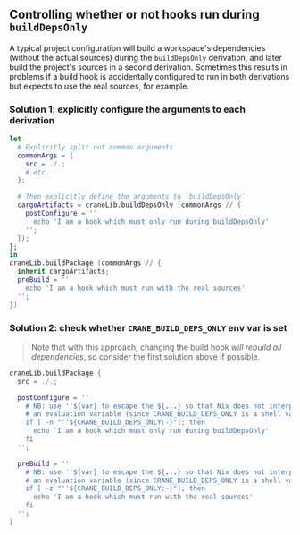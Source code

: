 ## Controlling whether or not hooks run during `buildDepsOnly`

A typical project configuration will build a workspace's dependencies (without
the actual sources) during the `buildDepsOnly` derivation, and later build the
project's sources in a second derivation. Sometimes this results in problems if
a build hook is accidentally configured to run in both derivations but expects
to use the real sources, for example.

### Solution 1: explicitly configure the arguments to each derivation

```nix
let
  # Explicitly split out common arguments
  commonArgs = {
    src = ./.;
    # etc.
  };

  # Then explicitly define the arguments to `buildDepsOnly`
  cargoArtifacts = craneLib.buildDepsOnly (commonArgs // {
    postConfigure = ''
      echo 'I am a hook which must only run during buildDepsOnly'
    '';
  });
};
in
craneLib.buildPackage (commonArgs // {
  inherit cargoArtifacts;
  preBuild = ''
    echo 'I am a hook which must run with the real sources'
  '';
})
```

### Solution 2: check whether `CRANE_BUILD_DEPS_ONLY` env var is set

> Note that with this approach, changing the build hook _will rebuild all
> dependencies_, so consider the first solution above if possible.

```nix
craneLib.buildPackage {
  src = ./.;

  postConfigure = ''
    # NB: use ''${var} to escape the ${...} so that Nix does not interpet it as
    # an evaluation variable (since CRANE_BUILD_DEPS_ONLY is a shell variable)
    if [ -n "''${CRANE_BUILD_DEPS_ONLY:-}"]; then
      echo 'I am a hook which must only run during buildDepsOnly'
    fi
  '';

  preBuild = ''
    # NB: use ''${var} to escape the ${...} so that Nix does not interpet it as
    # an evaluation variable (since CRANE_BUILD_DEPS_ONLY is a shell variable)
    if [ -z "''${CRANE_BUILD_DEPS_ONLY:-}"]; then
      echo 'I am a hook which must run with the real sources'
    fi
  '';
}
```
